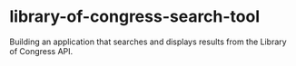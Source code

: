 # library-of-congress-search-tool
Building an application that searches and displays results from the Library of Congress API.
